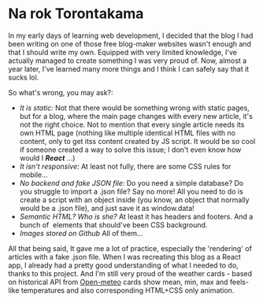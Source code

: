 # Na rok Torontakama

In my early days of learning web development, I decided that the blog I had been writing on one of those free blog-maker websites wasn't enough and that I should write my own. Equipped with very limited knowledge, I've actually managed to create something I was very proud of. Now, almost a year later, I've learned many more things and I think I can safely say that it sucks lol. 

So what's wrong, you may ask?: 
 * _It is static:_ Not that there would be something wrong with static pages, but for a blog, where the main page changes with every new article, it's not the right choice. Not to mention that every single article needs its own HTML page (nothing like multiple identical HTML files with no content, only to get itss content created by JS script. It would be so cool if someone created a way to solve this issue; I don't even know how would I ***React*** ...)
 * _It isn't responsive:_ At least not fully, there are some CSS rules for mobile...
 * _No backend and fake JSON file:_ Do you need a simple database? Do you struggle to import a .json file? Say no more! All you need to do is create a script with an object inside (you know, an object that normally would be a .json file), and just save it as window.data!
 * _Semantic HTML? Who is she?_ At least it has headers and footers. And a bunch of <img> elements that should've been CSS background.
 * _Images stored on Github_ All of them...

All that being said, It gave me a lot of practice, especially the 'rendering' of articles with a fake .json file. When I was recreating this blog as a React app, I already had a pretty good understanding of what I needed to do, thanks to this project. And I'm still very proud of the weather cards - based on historical API from [Open-meteo](https://open-meteo.com/) cards show mean, min, max and feels-like temperatures and also corresponding HTML+CSS only animation. 








